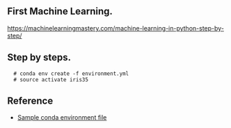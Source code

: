 ## First Machine Learning.

https://machinelearningmastery.com/machine-learning-in-python-step-by-step/

## Step by steps.

```
  # conda env create -f environment.yml
  # source activate iris35

```

## Reference

 * [Sample conda environment file](https://github.com/binder-project/example-conda-environment/blob/master/environment.yml)

